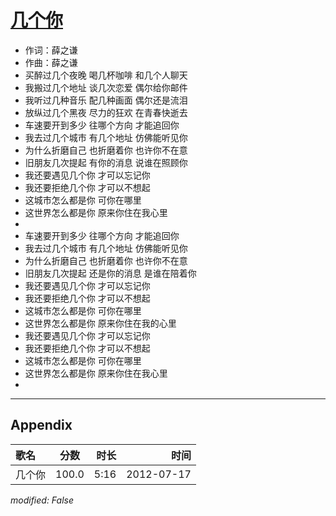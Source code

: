 # [几个你](https://music.163.com/song?id=169140)

* 作词：薛之谦
* 作曲：薛之谦
* 买醉过几个夜晚 喝几杯咖啡 和几个人聊天
* 我搬过几个地址 谈几次恋爱 偶尔给你邮件
* 我听过几种音乐 配几种画面 偶尔还是流泪
* 放纵过几个黑夜 尽力的狂欢 在青春快逝去
* 车速要开到多少 往哪个方向 才能追回你
* 我去过几个城市 有几个地址 仿佛能听见你
* 为什么折磨自己 也折磨着你 也许你不在意
* 旧朋友几次提起 有你的消息 说谁在照顾你
* 我还要遇见几个你 才可以忘记你
* 我还要拒绝几个你 才可以不想起
* 这城市怎么都是你 可你在哪里
* 这世界怎么都是你 原来你住在我心里
* 
* 车速要开到多少 往哪个方向 才能追回你
* 我去过几个城市 有几个地址 仿佛能听见你
* 为什么折磨自己 也折磨着你 也许你不在意
* 旧朋友几次提起 还是你的消息 是谁在陪着你
* 我还要遇见几个你 才可以忘记你
* 我还要拒绝几个你 才可以不想起
* 这城市怎么都是你 可你在哪里
* 这世界怎么都是你 原来你住在我的心里
* 我还要遇见几个你 才可以忘记你
* 我还要拒绝几个你 才可以不想起
* 这城市怎么都是你 可你在哪里
* 这世界怎么都是你 原来你住在我心里
* 


---

## Appendix

|歌名|分数|时长|时间|
|:---|:---:|---:|---:|
|几个你|100.0|5:16|2012-07-17

*modified: False*